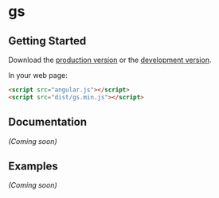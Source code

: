 # gs



## Getting Started

Download the [production version][min] or the [development version][max].

[min]: https://raw.github.com/sresenthil/jquery-gs/master/dist/angular-gs.min.js
[max]: https://raw.github.com/sresenthil/jquery-gs/master/dist/angular-gs.js

In your web page:

```html
<script src="angular.js"></script>
<script src="dist/gs.min.js"></script>
```

## Documentation
_(Coming soon)_

## Examples
_(Coming soon)_

